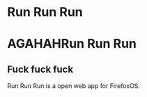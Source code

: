 <h1>Run Run Run</h1>
<h1>AGAHAHRun Run Run</h1>
<h2>Fuck fuck fuck </h2>
<p>Run Run Run is a open web app for FirefoxOS.</p>
